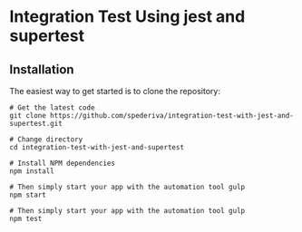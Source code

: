 # Integration Test Using jest and supertest

## Installation

The easiest way to get started is to clone the repository:

	# Get the latest code
	git clone https://github.com/spederiva/integration-test-with-jest-and-supertest.git
	
	# Change directory
	cd integration-test-with-jest-and-supertest
	
	# Install NPM dependencies
	npm install
	
	# Then simply start your app with the automation tool gulp
	npm start

	# Then simply start your app with the automation tool gulp
	npm test



